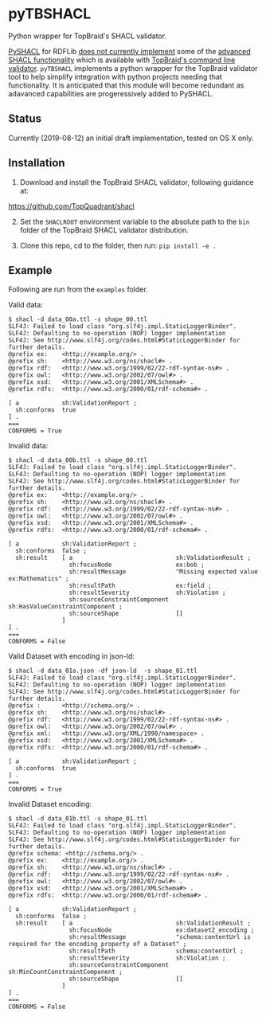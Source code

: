 # pyTBSHACL
Python wrapper for TopBraid's SHACL validator.

[PySHACL](https://github.com/RDFLib/pySHACL) for RDFLib 
[does not currently implement](https://github.com/RDFLib/pySHACL/blob/master/FEATURES.md) 
some of the [advanced SHACL functionality](https://www.w3.org/TR/shacl-af/) 
which is available with [TopBraid's command line validator](https://github.com/TopQuadrant/shacl). 
`pyTBSHACL` implements a python wrapper for the TopBraid validator tool 
to help simplify integration with python projects 
needing that functionality. It is anticipated that this module will 
become redundant as adavanced capabilities are progeressively added to PySHACL.

## Status

Currently (2019-08-12) an initial draft implementation, tested on OS X only.


## Installation

1. Download and install the TopBraid SHACL validator, following guidance at:

  https://github.com/TopQuadrant/shacl
  
2. Set the `SHACLROOT` environment variable to the absolute path to the
`bin` folder of the TopBraid SHACL validator distribution.

3. Clone this repo, cd to the folder, then run: `pip install -e .`

## Example

Following are run from the `examples` folder.

Valid data:

```
$ shacl -d data_00a.ttl -s shape_00.ttl
SLF4J: Failed to load class "org.slf4j.impl.StaticLoggerBinder".
SLF4J: Defaulting to no-operation (NOP) logger implementation
SLF4J: See http://www.slf4j.org/codes.html#StaticLoggerBinder for further details.
@prefix ex:    <http://example.org/> .
@prefix sh:    <http://www.w3.org/ns/shacl#> .
@prefix rdf:   <http://www.w3.org/1999/02/22-rdf-syntax-ns#> .
@prefix owl:   <http://www.w3.org/2002/07/owl#> .
@prefix xsd:   <http://www.w3.org/2001/XMLSchema#> .
@prefix rdfs:  <http://www.w3.org/2000/01/rdf-schema#> .

[ a            sh:ValidationReport ;
  sh:conforms  true
] .
===
CONFORMS = True
```

Invalid data:

```
$ shacl -d data_00b.ttl -s shape_00.ttl
SLF4J: Failed to load class "org.slf4j.impl.StaticLoggerBinder".
SLF4J: Defaulting to no-operation (NOP) logger implementation
SLF4J: See http://www.slf4j.org/codes.html#StaticLoggerBinder for further details.
@prefix ex:    <http://example.org/> .
@prefix sh:    <http://www.w3.org/ns/shacl#> .
@prefix rdf:   <http://www.w3.org/1999/02/22-rdf-syntax-ns#> .
@prefix owl:   <http://www.w3.org/2002/07/owl#> .
@prefix xsd:   <http://www.w3.org/2001/XMLSchema#> .
@prefix rdfs:  <http://www.w3.org/2000/01/rdf-schema#> .

[ a            sh:ValidationReport ;
  sh:conforms  false ;
  sh:result    [ a                             sh:ValidationResult ;
                 sh:focusNode                  ex:bob ;
                 sh:resultMessage              "Missing expected value ex:Mathematics" ;
                 sh:resultPath                 ex:field ;
                 sh:resultSeverity             sh:Violation ;
                 sh:sourceConstraintComponent  sh:HasValueConstraintComponent ;
                 sh:sourceShape                []
               ]
] .
===
CONFORMS = False
```

Valid Dataset with encoding in json-ld:

```
$ shacl -d data_01a.json -df json-ld  -s shape_01.ttl
SLF4J: Failed to load class "org.slf4j.impl.StaticLoggerBinder".
SLF4J: Defaulting to no-operation (NOP) logger implementation
SLF4J: See http://www.slf4j.org/codes.html#StaticLoggerBinder for further details.
@prefix :      <http://schema.org/> .
@prefix sh:    <http://www.w3.org/ns/shacl#> .
@prefix rdf:   <http://www.w3.org/1999/02/22-rdf-syntax-ns#> .
@prefix owl:   <http://www.w3.org/2002/07/owl#> .
@prefix xml:   <http://www.w3.org/XML/1998/namespace> .
@prefix xsd:   <http://www.w3.org/2001/XMLSchema#> .
@prefix rdfs:  <http://www.w3.org/2000/01/rdf-schema#> .

[ a            sh:ValidationReport ;
  sh:conforms  true
] .
===
CONFORMS = True
```

Invalid Dataset encoding:

```
$ shacl -d data_01b.ttl -s shape_01.ttl
SLF4J: Failed to load class "org.slf4j.impl.StaticLoggerBinder".
SLF4J: Defaulting to no-operation (NOP) logger implementation
SLF4J: See http://www.slf4j.org/codes.html#StaticLoggerBinder for further details.
@prefix schema: <http://schema.org/> .
@prefix ex:    <http://example.org/> .
@prefix sh:    <http://www.w3.org/ns/shacl#> .
@prefix rdf:   <http://www.w3.org/1999/02/22-rdf-syntax-ns#> .
@prefix owl:   <http://www.w3.org/2002/07/owl#> .
@prefix xsd:   <http://www.w3.org/2001/XMLSchema#> .
@prefix rdfs:  <http://www.w3.org/2000/01/rdf-schema#> .

[ a            sh:ValidationReport ;
  sh:conforms  false ;
  sh:result    [ a                             sh:ValidationResult ;
                 sh:focusNode                  ex:dataset2_encoding ;
                 sh:resultMessage              "schema:contentUrl is required for the encoding property of a Dataset" ;
                 sh:resultPath                 schema:contentUrl ;
                 sh:resultSeverity             sh:Violation ;
                 sh:sourceConstraintComponent  sh:MinCountConstraintComponent ;
                 sh:sourceShape                []
               ]
] .
===
CONFORMS = False
```
